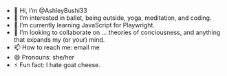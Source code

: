 - 👋 Hi, I’m @AshleyBushi33
- 👀 I’m interested in ballet, being outside, yoga, meditation, and coding. 
- 🌱 I’m currently learning JavaScript for Playwright.
- 💞️ I’m looking to collaborate on ... theories of conciousness, and anything that expands my (or your) mind.
- 📫 How to reach me: email me
- 😄 Pronouns: she/her
- ⚡ Fun fact: I hate goat cheese.

<!---
AshleyBushi33/AshleyBushi33 is a ✨ special ✨ repository because its `README.md` (this file) appears on your GitHub profile.
You can click the Preview link to take a look at your changes.
--->
